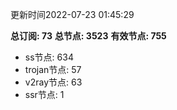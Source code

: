 更新时间2022-07-23 01:45:29

**总订阅: 73**
**总节点: 3523**
**有效节点: 755**
- ss节点: 634
- trojan节点: 57
- v2ray节点: 63
- ssr节点: 1
